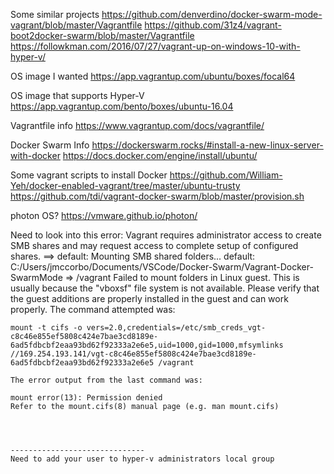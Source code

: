 
Some similar projects
https://github.com/denverdino/docker-swarm-mode-vagrant/blob/master/Vagrantfile
https://github.com/31z4/vagrant-boot2docker-swarm/blob/master/Vagrantfile
https://followkman.com/2016/07/27/vagrant-up-on-windows-10-with-hyper-v/

OS image I wanted
https://app.vagrantup.com/ubuntu/boxes/focal64

OS image that supports Hyper-V
https://app.vagrantup.com/bento/boxes/ubuntu-16.04

Vagrantfile info
https://www.vagrantup.com/docs/vagrantfile/

Docker Swarm Info
https://dockerswarm.rocks/#install-a-new-linux-server-with-docker
https://docs.docker.com/engine/install/ubuntu/

Some vagrant scripts to install Docker
https://github.com/William-Yeh/docker-enabled-vagrant/tree/master/ubuntu-trusty
https://github.com/tdi/vagrant-docker-swarm/blob/master/provision.sh


photon OS?
https://vmware.github.io/photon/



Need to look into this error:
    Vagrant requires administrator access to create SMB shares and
    may request access to complete setup of configured shares.
    ==> default: Mounting SMB shared folders...
        default: C:/Users/jmccorbo/Documents/VSCode/Docker-Swarm/Vagrant-Docker-SwarmMode => /vagrant
    Failed to mount folders in Linux guest. This is usually because
    the "vboxsf" file system is not available. Please verify that
    the guest additions are properly installed in the guest and
    can work properly. The command attempted was:

    mount -t cifs -o vers=2.0,credentials=/etc/smb_creds_vgt-c8c46e855ef5808c424e7bae3cd8189e-6ad5fdbcbf2eaa93bd62f92333a2e6e5,uid=1000,gid=1000,mfsymlinks //169.254.193.141/vgt-c8c46e855ef5808c424e7bae3cd8189e-6ad5fdbcbf2eaa93bd62f92333a2e6e5 /vagrant

    The error output from the last command was:

    mount error(13): Permission denied
    Refer to the mount.cifs(8) manual page (e.g. man mount.cifs)




    ------------------------------
    Need to add your user to hyper-v administrators local group
    